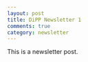 ```yaml
---
layout: post
title: DiPP Newsletter 1
comments: true
category: newsletter
---
```


This is a newsletter post.
